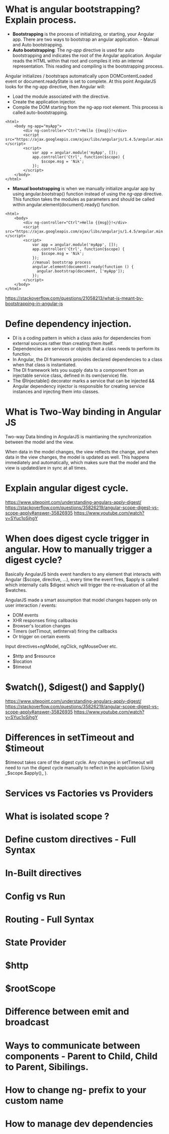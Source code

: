 # What is angular bootstrapping? Explain process.
* __Bootstrapping__ is the process of initializing, or starting, your Angular app. There are two ways to bootstrap an angular application. - Manual and Auto bootstrapping.
* __Auto bootstrapping__: The _ng-app_ directive is used for auto bootstrapping and indicates the root of the Angular application. Angular reads the HTML within that root and compiles it into an internal representation. This reading and compiling is the bootstrapping process.

Angular initializes / bootstraps automatically upon DOMContentLoaded event or document.readyState is set to complete. At this point AngularJS looks for the ng-app directive, then Angular will:
  * Load the module associated with the directive.
  * Create the application injector.
  * Compile the DOM starting from the ng-app root element.
This process is called auto-bootstrapping.
```
<html>
    <body ng-app="myApp">
        <div ng-controller="Ctrl">Hello {{msg}}!</div>
        <script src="https://ajax.googleapis.com/ajax/libs/angularjs/1.4.5/angular.min.js"></script>
        <script>
            var app = angular.module('myApp', []);
            app.controller('Ctrl', function($scope) {
                $scope.msg = 'Nik';
            });
        </script>
    </body>
</html>
```
* __Manual bootstrapping__  is when we manually initialize angular app by using angular.bootstrap() function instead of using the _ng-app_ directive. This function takes the modules as parameters and should be called within angular.element(document).ready() function.

```
<html>
    <body>
        <div ng-controller="Ctrl">Hello {{msg}}!</div>
        <script src="https://ajax.googleapis.com/ajax/libs/angularjs/1.4.5/angular.min.js"></script>
        <script>
            var app = angular.module('myApp', []);
            app.controller('Ctrl', function($scope) {
                $scope.msg = 'Nik';
            }); 
            //manual bootstrap process 
            angular.element(document).ready(function () { 
              angular.bootstrap(document, ['myApp']); 
            });
        </script>
    </body>
</html>
```
https://stackoverflow.com/questions/21058213/what-is-meant-by-bootstrapping-in-angular-js

# Define dependency injection.
* DI is a coding pattern in which a class asks for dependencies from external sources rather than creating them itself. 
* Dependencies are services or objects that a class needs to perform its function. 
* In Angular, the DI framework provides declared dependencies to a class when that class is instantiated. 
* The DI framework lets you supply data to a component from an injectable service class, defined in its own(service) file. 
* The @Injectable() decorator marks a service that can be injected && Angular dependency injector is responsible for creating service instances and injecting them into classes.

# What is Two-Way binding in Angular JS
Two-way Data binding in AngularJS is maintianing the synchronization between the model and the view.

When data in the model changes, the view reflects the change, and when data in the view changes, the model is updated as well. This happens immediately and automatically, which makes sure that the model and the view is updated/are in sync at all times.

# Explain angular digest cycle.

https://www.sitepoint.com/understanding-angulars-apply-digest/
https://stackoverflow.com/questions/35826219/angular-scope-digest-vs-scope-apply#answer-35826935
https://www.youtube.com/watch?v=SYuc1oSjhgY

# When does digest cycle trigger in angular. How to manually trigger a digest cycle?
Basically AngularJS binds event handlers to any element that interacts with Angular ($scope, directive, ...), every time the event fires, $apply is called which internally calls $digest which will trigger the re-evaluation of all the $watches.

AngularJS made a smart assumption that model changes happen only on user interaction / events:

* DOM events
* XHR responses firing callbacks
* Browser's location changes
* Timers (setTimout, setInterval) firing the callbacks
* Or trigger on certain events

Input directives+ngModel, ngClick, ngMouseOver etc.
* $http and $resource
* $location
* $timeout

# $watch(), $digest() and $apply()
https://www.sitepoint.com/understanding-angulars-apply-digest/
https://stackoverflow.com/questions/35826219/angular-scope-digest-vs-scope-apply#answer-35826935
https://www.youtube.com/watch?v=SYuc1oSjhgY


# Differences in setTimeout and $timeout
$timeout takes care of the digest cycle. Any changes in setTimeout will need to run the digest cycle manually to reflect in the applciation (Using _$scope.$apply()_ ).

# Services vs Factories vs Providers

# What is isolated scope ? 

# Define custom directives - Full Syntax

# In-Built directives

# Config vs Run

# Routing - Full Syntax






# State Provider

# $http

# $rootScope

# Difference between emit and broadcast

# Ways to communicate between components - Parent to Child, Child to Parent, Sibilings.

# How to change ng- prefix to your custom name

# How to manage dev dependencies
